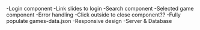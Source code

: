 -Login component
-Link slides to login
-Search component
-Selected game component
-Error handling
-Click outside to close component??
-Fully populate games-data.json
-Responsive design
-Server & Database